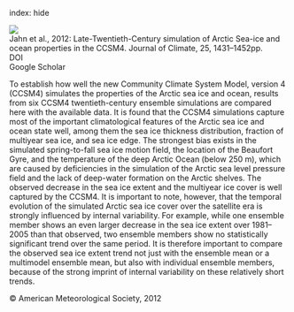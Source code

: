 index: hide

<div class="Citation">
    <div class="Citation-thumb CitationThumb-linked"  data-href="https://doi.org/10.1175/jcli-d-11-00201.1">
      <img src="https://static.claimspace.cloud/climate-study-static/refs/thumbs/10/Jahn_et_al_2012-thumb.png" />
    </div>

  <div class="Citation-body">
    <div class="Citation-text">Jahn et al., 2012: Late-Twentieth-Century simulation of Arctic Sea-ice and ocean properties in the CCSM4. <span class="Article-journal">Journal of Climate, </span><span class="Article-volume">25, </span>1431–1452pp.</div>
    <div class="Citation-links">
      <div class="CitationLink" data-href="https://doi.org/10.1175/jcli-d-11-00201.1">
        <div class="CitationLink-icon CitationLink-Doi"></div>
        <div class="CitationLink-text">DOI</div>
      </div>
      <div class="CitationLink" data-href="https://scholar.google.com/scholar?q=10.1175/jcli-d-11-00201.1">
        <div class="CitationLink-icon CitationLink-Scholar"></div>
        <div class="CitationLink-text">Google Scholar</div>
      </div>
    </div>
  </div>
</div>

To establish how well the new Community Climate System Model, version 4 (CCSM4) simulates the properties of the Arctic sea ice and ocean, results from six CCSM4 twentieth-century ensemble simulations are compared here with the available data. It is found that the CCSM4 simulations capture most of the important climatological features of the Arctic sea ice and ocean state well, among them the sea ice thickness distribution, fraction of multiyear sea ice, and sea ice edge. The strongest bias exists in the simulated spring-to-fall sea ice motion field, the location of the Beaufort Gyre, and the temperature of the deep Arctic Ocean (below 250 m), which are caused by deficiencies in the simulation of the Arctic sea level pressure field and the lack of deep-water formation on the Arctic shelves. The observed decrease in the sea ice extent and the multiyear ice cover is well captured by the CCSM4. It is important to note, however, that the temporal evolution of the simulated Arctic sea ice cover over the satellite era is strongly influenced by internal variability. For example, while one ensemble member shows an even larger decrease in the sea ice extent over 1981–2005 than that observed, two ensemble members show no statistically significant trend over the same period. It is therefore important to compare the observed sea ice extent trend not just with the ensemble mean or a multimodel ensemble mean, but also with individual ensemble members, because of the strong imprint of internal variability on these relatively short trends.

<div class="Citation-copy">
&copy; American Meteorological Society, 2012
</div>